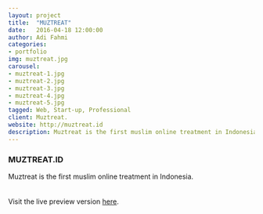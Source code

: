 ```yaml
---
layout: project
title:  "MUZTREAT"
date:   2016-04-18 12:00:00
author: Adi Fahmi
categories:
- portfolio
img: muztreat.jpg
carousel:
- muztreat-1.jpg
- muztreat-2.jpg
- muztreat-3.jpg
- muztreat-4.jpg
- muztreat-5.jpg
tagged: Web, Start-up, Professional
client: Muztreat.
website: http://muztreat.id
description: Muztreat is the first muslim online treatment in Indonesia. This is my first professional work as a semi full-stack web developer.
---
```

<h3>MUZTREAT.ID</h3>
Muztreat is the first muslim online treatment in Indonesia.
<br>
<br><br>
Visit the live preview version <a href="http://muztreat.id" target="blank">here</a>.
